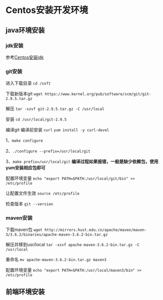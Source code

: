 # Centos安装开发环境

## java环境安装

### jdk安装
参考[Centos安装jdk](./Centos安装jdk.md)

### git安装

进入下载目录
`cd /soft`

下载新版本git
`wget https://www.kernel.org/pub/software/scm/git/git-2.9.5.tar.gz`

解压
`tar -xzvf git-2.9.5.tar.gz -C /usr/local`

安装
`cd /usr/local/git-2.9.5`

编译git
编译前安装
`curl`
`yum install -y curl-devel`

1、`make configure`

2、`./configure --prefix=/usr/local/git`

3、`make prefix=/usr/local/git`
**编译过程如果报错，一般是缺少依赖包，使用yum安装相应包即可**

配置环境变量
`echo "export PATH=$PATH:/usr/local/git/bin" >> /etc/profile`

让配置文件生效
`source /etc/profile`

检查版本
`git --version`

### maven安装

下载maven包
`wget http://mirrors.hust.edu.cn/apache/maven/maven-3/3.6.2/binaries/apache-maven-3.6.2-bin.tar.gz`

解压并移到usr/local
`tar -xzvf apache-maven-3.6.2-bin.tar.gz -C /usr/local`

重命名
`mv apache-maven-3.6.2-bin.tar.gz maven3`

配置环境变量
`echo "export PATH=$PATH:/usr/local/maven3/bin" >> /etc/profile`

## 前端环境安装


